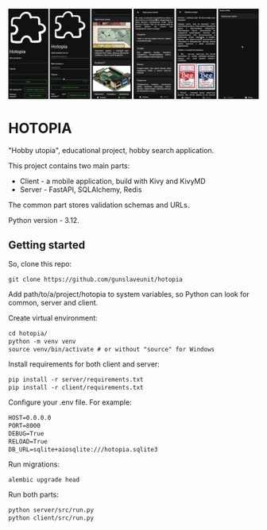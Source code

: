 ![Client interface](client/collage.png)

# HOTOPIA
"Hobby utopia", educational project, hobby search application.

This project contains two main parts:
- Client - a mobile application, build with Kivy and KivyMD
- Server - FastAPI, SQLAlchemy, Redis

The common part stores validation schemas and URLs.

Python version - 3.12.

## Getting started
So, clone this repo:
```
git clone https://github.com/gunslaveunit/hotopia
```
Add path/to/a/project/hotopia to system variables, so Python can look for common, server and client.

Create virtual environment:
```
cd hotopia/
python -m venv venv
source venv/bin/activate # or without "source" for Windows
```

Install requirements for both client and server:
```
pip install -r server/requirements.txt
pip install -r client/requirements.txt
```

Configure your .env file. For example:
```
HOST=0.0.0.0
PORT=8000
DEBUG=True
RELOAD=True
DB_URL=sqlite+aiosqlite:///hotopia.sqlite3
```

Run migrations:
```
alembic upgrade head
```

Run both parts:
```
python server/src/run.py
python client/src/run.py
```
